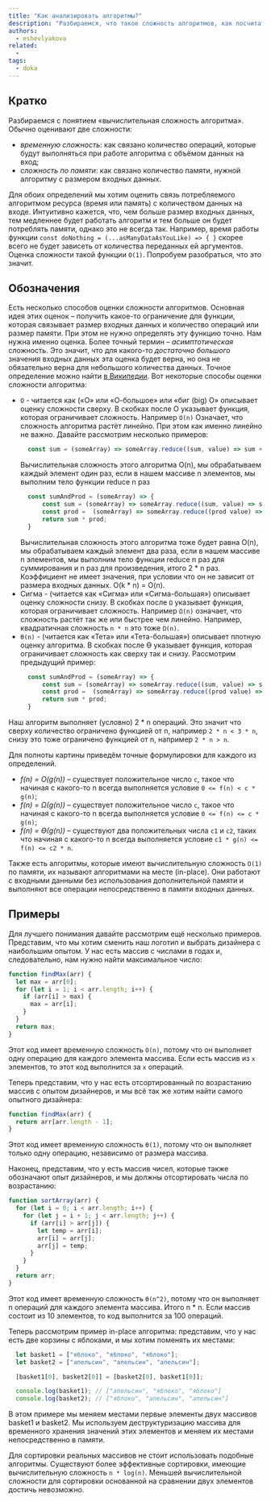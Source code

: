 ```yaml
---
title: "Как анализировать алгоритмы?"
description: "Разбираемся, что такое сложность алгоритмов, как посчитать сложность по времени и по памяти."
authors:
  - eshevlyakova
related:
  -
tags:
  - doka
---
```


## Кратко
Разбираемся с понятием «вычислительная сложность алгоритма». Обычно оценивают две сложности:
- _временную сложность_: как связано количество операций, которые будут выполняться при работе алгоритма с объёмом данных на вход;
- _сложность по памяти_: как связано количество памяти, нужной алгоритму с размером входных данных.

Для обоих определений мы хотим оценить связь потребляемого алгоритмом ресурса (время или память) с количеством данных на входе. Интуитивно кажется, что, чем больше размер входных данных, тем медленнее будет работать алгоритм и тем больше он будет потреблять памяти, однако это не всегда так. Например, время работы функции `const doNothing = (...asManyDataAsYouLike) => { }` скорее всего не будет зависеть от количества переданных ей аргументов. Оценка сложности такой функции `O(1)`. Попробуем разобраться, что это значит.

## Обозначения
Есть несколько способов оценки сложности алгоритмов. Основная идея этих оценок – получить какое-то ограничение для функции, которая связывает размер входных данных и количество операций или размер памяти. При этом не нужно определять эту функцию точно. Нам нужна именно оценка.
Более точный термин – _асимптотическая_ сложность. Это значит, что для какого-то _достаточно большого_ значения входных данных эта оценка будет верна, но она не обязательно верна для небольшого количества данных. Точное определение можно найти [в Википедии](https://ru.wikipedia.org/wiki/%D0%92%D1%8B%D1%87%D0%B8%D1%81%D0%BB%D0%B8%D1%82%D0%B5%D0%BB%D1%8C%D0%BD%D0%B0%D1%8F_%D1%81%D0%BB%D0%BE%D0%B6%D0%BD%D0%BE%D1%81%D1%82%D1%8C).
Вот некоторые способы оценки сложности алгоритма:
- `O` - читается как («О» или «О-большое» или «биг (big) О» описывает оценку сложности сверху. В скобках после О указывает функция, которая ограничивает сложность. Например `O(n)` Означает, что сложность алгоритма растёт линейно. При этом как именно линейно не важно. Давайте рассмотрим несколько примеров:
  ```js
    const sum = (someArray) => someArray.reduce((sum, value) => sum + value, 0);
  ```
  Вычислительная сложность этого алгоритма O(n), мы обрабатываем каждый элемент один раз, если в нашем массиве n элементов, мы выполним тело функции reduce n раз
  ```js
    const sumAndProd = (someArray) => {
        const sum = (someArray) => someArray.reduce((sum, value) => sum + value, 0);
        const prod =  (someArray) => someArray.reduce((prod value) => prod* value, 1);
        return sum * prod;
    }
  ```
  Вычислительная сложность этого алгоритма тоже будет равна O(n), мы обрабатываем каждый элемент два раза, если в нашем массиве n элементов, мы выполним тело функции reduce n раз для суммирования и n раз для произведения, итого 2 * n раз. Коэффициент не имеет значения, при условии что он не зависит от размера входных данных. O(k * n) = O(n).
- Сигма - (читается как «Сигма» или «Сигма-большая») описывает оценку сложности снизу. В скобках после `Ω` указывает функция, которая ограничивает сложность. Например `Ω(n)` означает, что сложность растёт так же или быстрее чем линейно. Например, квадратичная сложность `n * n` это тоже `Ω(n)`.
- `ϴ(n)` - (читается как «Тета» или «Тета-большая») описывает плотную оценку алгоритма. В скобках после ϴ указывает функция, которая ограничивает сложность как сверху так и снизу. Рассмотрим предыдущий пример:
  ```js
    const sumAndProd = (someArray) => {
        const sum = (someArray) => someArray.reduce((sum, value) => sum + value, 0);
        const prod =  (someArray) => someArray.reduce((prod value) => prod* value, 1);
        return sum * prod;
    }
  ```
Наш алгоритм выполняет (условно) 2 * n операций. Это значит что сверху количество ограничено функцией от n, например `2 * n < 3 * n`, снизу это тоже ограничено функцией от n, например `2 * n > n`.

Для полноты картины приведём точные формулировки для каждого из определений.

- _f(n) = O(g(n))_ – существует положительное число `c`, такое что начиная с какого-то n всегда выполняется условие `0 <= f(n) < c * g(n)`;
- _f(n) = Ω(g(n))_ – существует положительное число `c`, такое что начиная с какого-то n всегда выполняется условие `0 <= f(n) <= c * g(n)`;
- _f(n) = ϴ(g(n))_ – существуют два положительных числа `c1` и `c2`, таких что начиная с какого-то n всегда выполняется условие  `c1 * g(n) <= f(n) <= c2 * n`.

Также есть алгоритмы, которые имеют вычислительную сложность `O(1)` по памяти, их называют алгоритмами на месте (in-place). Они работают с входными данными без использования дополнительной памяти и выполняют все операции непосредственно в памяти входных данных.

## Примеры

Для лучшего понимания давайте рассмотрим ещё несколько примеров. Представим, что мы хотим сменить наш логотип и выбрать дизайнера с наибольшим опытом. У нас есть массив с числами в годах и, следовательно, нам нужно найти максимальное число:

```js
function findMax(arr) {
  let max = arr[0];
  for (let i = 1; i < arr.length; i++) {
    if (arr[i] > max) {
      max = arr[i];
    }
  }
  return max;
}
```

Этот код имеет временную сложность `O(n)`, потому что он выполняет одну операцию для каждого элемента массива. Если есть массив из `x` элементов, то этот код выполнится за `x` операций.

Теперь представим, что у нас есть отсортированный по возрастанию массив с опытом дизайнеров, и мы всё так же хотим найти самого опытного дизайнера:

```js
function findMax(arr) {
  return arr[arr.length - 1];
}
```

Этот код имеет временную сложность `ϴ(1)`, потому что он выполняет только одну операцию, независимо от размера массива.

Наконец, представим, что у есть массив чисел, которые также обозначают опыт дизайнеров, и мы должны отсортировать числа по возрастанию:

```js
function sortArray(arr) {
  for (let i = 0; i < arr.length; i++) {
    for (let j = i + 1; j < arr.length; j++) {
      if (arr[i] > arr[j]) {
        let temp = arr[i];
        arr[i] = arr[j];
        arr[j] = temp;
      }
    }
  }
  return arr;
}
```

Этот код имеет временную сложность `ϴ(n^2)`, потому что он выполняет n операций для каждого элемента массива. Итого n * n. Если массив состоит из 10 элементов, то код выполнится за 100 операций.

Теперь рассмотрим пример in-place алгоритма: представим, что у нас есть две корзины с яблоками, и мы хотим поменять их местами:
```js
  let basket1 = ["яблоко", "яблоко", "яблоко"];
  let basket2 = ["апельсин", "апельсин", "апельсин"];

  [basket1[0], basket2[0]] = [basket2[0], basket1[0]];

  console.log(basket1); // ["апельсин", "яблоко", "яблоко"]
  console.log(basket2); // ["яблоко", "апельсин", "апельсин"]
```
В этом примере мы меняем местами первые элементы двух массивов basket1 и basket2. Мы используем деструктуризацию массива для временного хранения значений этих элементов и меняем их местами непосредственно в памяти.

Для сортировки реальных массивов не стоит использовать подобные алгоритмы. Существуют более эффективные сортировки, имеющие вычислительную сложность `n * log(n)`. Меньшей вычислительной сложности для сортировки основанной на сравнении двух элементов достичь невозможно.
